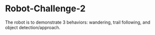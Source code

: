 # Robot-Challenge-2
The robot is to demonstrate 3 behaviors: wandering, trail following, and object detection/approach. 
